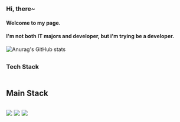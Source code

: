 ### Hi, there~
#### Welcome to my page.
#### I'm not both IT majors and developer, but i'm trying be a developer.




![Anurag's GitHub stats](https://github-readme-stats.vercel.app/api?username=Number9135&show_icons=true&theme=radical)

##

<h3>Tech Stack
  <br/><br/>
  <h2>Main Stack<h2/>
  <img src="https://img.shields.io/badge/React-FFCA28?style=endpoint&logo=react&logoColor=white"/>
  <img src="https://img.shields.io/badge/ReactNative-green?style=endpoint&logo=reactnative&logoColor=white"/>
  <img src="https://img.shields.io/badge/JavaScript-red?style=endpoint&logo=JavaScript&logoColor=white"/>


<h3/>



<!--
**Number9135/Number9135** is a ✨ _special_ ✨ repository because its `README.md` (this file) appears on your GitHub profile.

Here are some ideas to get you started:

- 🔭 I’m currently working on ...
- 🌱 I’m currently learning ...
- 👯 I’m looking to collaborate on ...
- 🤔 I’m looking for help with ...
- 💬 Ask me about ...
- 📫 How to reach me: ...
- 😄 Pronouns: ...
- ⚡ Fun fact: ...
-->
